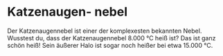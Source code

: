 # Katzenaugen- nebel

Der Katzenaugennebel ist einer der komplexesten bekannten Nebel. Wusstest du,
dass der Katzenaugennebel 8.000 °C heiß ist? Das ist ganz schön heiß! Sein
äußerer Halo ist sogar noch heißer bei etwa 15.000 °C.
